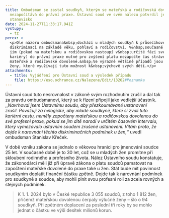 ```yaml
---
title: Ombudsman se zastal soudkyň, kterým se mateřská a rodičovská dovolená
  nezapočítává do právní praxe. Ústavní soud ve svém nálezu potvrdil jeho
  stanovisko
date: 2024-11-27T11:33:17.941Z
vystupy:
  - tz
perex: >
  <p>Dle názoru ombudsmana&nbsp;dochází u mladých soudkyň k průsečíkové
  diskriminaci na základě věku, pohlaví a rodičovství. V&nbsp;současné době se
  jim (pokud na mateřskou a rodičovskou nastoupí v&nbsp;určité fázi své pracovní
  kariéry) do právní praxe nutné pro zvýšení platu nezapočte čas strávený na
  mateřské a rodičovské dovolené.&nbsp;Ve výrazné většině případů jsou to právě
  ženy, které využívají tuto možnost k&nbsp;výchově svých dětí.</p>
attachments:
  - title: Vyjádření pro Ústavní soud a výsledek případu
    file: https://eso.ochrance.cz/Nalezene/Edit/13262#Poznamka
---
```

<p>Ústavní soud tuto nesrovnalost v&nbsp;zákoně svým rozhodnutím zrušil a dal tak za pravdu ombudsmanovi, který se k řízení připojil jako vedlejší účastník. ,,<em>Navrhoval jsem Ústavnímu soudu, aby přezkoumávané ustanovení zrušil.&nbsp;Považuji za nelogické, aby mladé soudkyně, které si zvolí tuto kariérní cestu, neměly započteny mateřskou a rodičovskou dovolenou do své profesní praxe, pokud se jim dítě narodí v&nbsp;určitém časovém intervalu, který vymezovalo ústavním soudem zrušené ustanovení. Vítám proto, že dojde k&nbsp;narovnání těchto diskriminačních podmínek u žen,&ldquo; </em>uvedl ombudsman Stanislav Křeček.</p>

<p>V&nbsp;době vzniku zákona se jednalo o věkovou hranici pro jmenování soudce 25 let. V&nbsp;současné době je to 30 let, což se u mladých žen promítne při skloubení rodinného a profesního života. Nález Ústavního soudu konstatuje, že zákonodárci měli již při úpravě zákona o platu soudců pamatovat na započtení mateřské dovolené do praxe také u žen. Stát bude mít povinnost soudkyním doplatit finanční částku zpětně.<em> </em>Dojde tak k&nbsp;narovnání podmínek pro soudkyně a soudce, aby mohli plnit svou profesní roli za zcela rovných a stejných podmínek.</p>

<blockquote>
<p>K&nbsp;1. 1. 2024 bylo v&nbsp;České republice 3&nbsp;055 soudců, z&nbsp;toho 1&nbsp;812 žen, přičemž mateřskou dovolenou čerpaly výlučně ženy &ndash; šlo o 94 soudkyň. Při zpětném doplacení za poslední tři roky by se mohlo jednat o částku ve výši desítek milionů korun.</p>
</blockquote>
